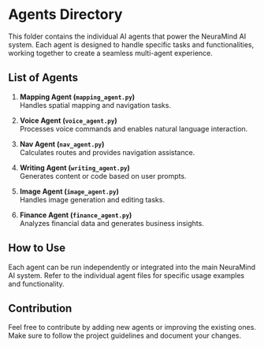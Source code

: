 # Agents Directory

This folder contains the individual AI agents that power the NeuraMind AI system. Each agent is designed to handle specific tasks and functionalities, working together to create a seamless multi-agent experience.

## List of Agents

1. **Mapping Agent (`mapping_agent.py`)**  
   Handles spatial mapping and navigation tasks.

2. **Voice Agent (`voice_agent.py`)**  
   Processes voice commands and enables natural language interaction.

3. **Nav Agent (`nav_agent.py`)**  
   Calculates routes and provides navigation assistance.

4. **Writing Agent (`writing_agent.py`)**  
   Generates content or code based on user prompts.

5. **Image Agent (`image_agent.py`)**  
   Handles image generation and editing tasks.

6. **Finance Agent (`finance_agent.py`)**  
   Analyzes financial data and generates business insights.

## How to Use

Each agent can be run independently or integrated into the main NeuraMind AI system. Refer to the individual agent files for specific usage examples and functionality.

## Contribution

Feel free to contribute by adding new agents or improving the existing ones. Make sure to follow the project guidelines and document your changes.
